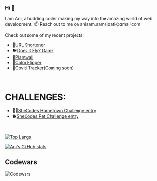 ### Hi 👋

I am Ani, a budding coder making my way into the amazing world of web development. 📫 Reach out to me on anisam.samajpati@gmail.com

Check out some of my recent projects:

* 🔗[URL Shortener](https://average-jade-smock.cyclic.app/)
* 🐦[Does it Fly? Game](https://anisam04.github.io/Does-It-Fly-Game/)
* 🌱[Plantwali](https://erin-narwhal-wear.cyclic.app/)
* 🌈[Color Flipper](https://anisam04.github.io/ColorFlipper/)
* 🦠Covid Tracker(Coming soon)
<!-- 👭[Aluminati](https://aluminati.ani0104.repl.co/)
🎥[Actor-to-Movies Generator](https://replit.com/join/ewvfmotbra-ani0104)
✈️[J&A Travel Guide](https://guidetravel.herokuapp.com/)  🔭 -->
<br />

# CHALLENGES: 
* 😶‍🌫️[SheCodes HomeTown Challenge entry](https://anisam04.github.io/SheCodesChallenge-HometownPage/)
* 🐕[SheCodes Pet Challenge entry](https://anisam04.github.io/SheCodesChallenge-PetLandingPage/)


<br />

[![Top Langs](https://github-readme-stats.vercel.app/api/top-langs/?username=anisam04&layout=compact&langs_count=8)](https://github.com/anisam04/github-readme-stats)

[![Ani's GitHub stats](https://github-readme-stats.vercel.app/api?username=anisam04&hide=contribs&count_private=true&show_icons=true)](https://github.com/anisam04/github-readme-stats)
<br />
## Codewars
![Codewars](https://www.codewars.com/users/ani0104/badges/large)

<!--
**anisam04/anisam04** is a ✨ _special_ ✨ repository because its `README.md` (this file) appears on your GitHub profile.

Here are some ideas to get you started:

- 🔭 I’m currently working on ...
- 🌱 I’m currently learning ...
- 👯 I’m looking to collaborate on ...
- 🤔 I’m looking for help with ...
- 💬 Ask me about ...
- 📫 How to reach me: ...
- 😄 Pronouns: ...
- ⚡ Fun fact: ...
-->

